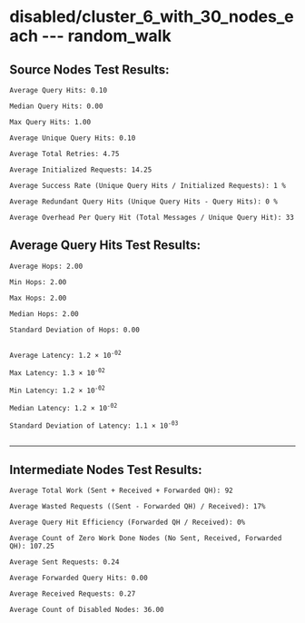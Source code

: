 # disabled/cluster_6_with_30_nodes_each --- random_walk
## Source Nodes Test Results:
	Average Query Hits: 0.10

	Median Query Hits: 0.00

	Max Query Hits: 1.00

	Average Unique Query Hits: 0.10

	Average Total Retries: 4.75

	Average Initialized Requests: 14.25

	Average Success Rate (Unique Query Hits / Initialized Requests): 1 %

	Average Redundant Query Hits (Unique Query Hits - Query Hits): 0 %

	Average Overhead Per Query Hit (Total Messages / Unique Query Hit): 33



## Average Query Hits Test Results:
<pre><code>Average Hops: 2.00

Min Hops: 2.00

Max Hops: 2.00

Median Hops: 2.00

Standard Deviation of Hops: 0.00


Average Latency: 1.2 × 10<sup>-02</sup>

Max Latency: 1.3 × 10<sup>-02</sup>

Min Latency: 1.2 × 10<sup>-02</sup>

Median Latency: 1.2 × 10<sup>-02</sup>

Standard Deviation of Latency: 1.1 × 10<sup>-03</sup>

</code></pre>

---------------------------------------------
## Intermediate Nodes Test Results:

	Average Total Work (Sent + Received + Forwarded QH): 92

	Average Wasted Requests ((Sent - Forwarded QH) / Received): 17%

	Average Query Hit Efficiency (Forwarded QH / Received): 0%

	Average Count of Zero Work Done Nodes (No Sent, Received, Forwarded QH): 107.25

	Average Sent Requests: 0.24

	Average Forwarded Query Hits: 0.00

	Average Received Requests: 0.27

	Average Count of Disabled Nodes: 36.00

